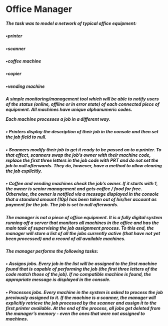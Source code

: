 # Office Manager

<h5>The task was to model a network of typical office equipment:
<h5>•printer
<h5>•scanner
<h5>•coffee machine 
<h5>•copier
<h5>•vending machine
<h5>A simple monitoring/management tool which will be able to notify users of the status (online, offline or in error state) of each connected piece of equipment. All machines have unique alphanumeric codes.
 

Each machine processes a job in a different way.
<h5>• Printers display the description of their job in the console and then set the job field to null.
<h5>• Scanners modify their job to get it ready to be passed on to a printer. To that effect, scanners swap the job’s owner with their machine code, replace the first three letters in the job code with PRT and do not set the job to null afterwards. They do, however, have a method to allow clearing the job explicitly.
<h5>• Coffee and vending machines check the job’s owner. If it starts with 1, the owner is senior management and gets coffee / food for free. Otherwise, the owner is notified via a message displayed in the console that a standard amount (10p) has been taken out of his/her account as payment for the job. The job is set to null afterwards.

<h5>The manager is not a piece of office equipment. It is a fully digital system running off a server that monitors all machines in the office and has the main task of supervising the job assignment process. To this end, the manager will store a list of all the jobs currently active (that have not yet been processed) and a record of all available machines. 
<h5>The manager performs the following tasks:
<h5>• Assigns jobs. Every job in the list will be assigned to the first machine found that is capable of performing the job (the first three letters of the code match those of the job). If no compatible machine is found, the appropriate message is displayed in the console. 
<h5>• Processes jobs. Every machine in the system is asked to process the job previously assigned to it. If the machine is a scanner, the manager will explicitly retrieve the job processed by the scanner and assign it to the first printer available. At the end of the process, all jobs get deleted from the manager’s memory - even the ones that were not assigned to machines. 
